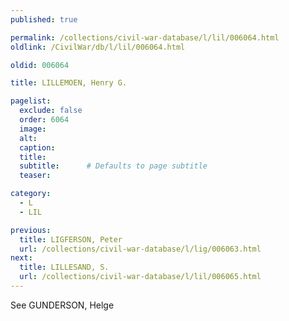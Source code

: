 ```yaml
---
published: true

permalink: /collections/civil-war-database/l/lil/006064.html
oldlink: /CivilWar/db/l/lil/006064.html

oldid: 006064

title: LILLEMOEN, Henry G.

pagelist:
  exclude: false
  order: 6064
  image: 
  alt:
  caption:
  title:
  subtitle:      # Defaults to page subtitle
  teaser:

category: 
  - L 
  - LIL

previous:
  title: LIGFERSON, Peter
  url: /collections/civil-war-database/l/lig/006063.html  
next:
  title: LILLESAND, S.
  url: /collections/civil-war-database/l/lil/006065.html   
---
```

See GUNDERSON, Helge